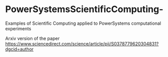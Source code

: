 # PowerSystemsScientificComputing-
Examples of Scientific Computing applied to PowerSystems computational experiments

Arxiv version of the paper https://www.sciencedirect.com/science/article/pii/S0378779620304831?dgcid=author
